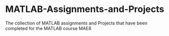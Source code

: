 # MATLAB-Assignments-and-Projects
The collection of MATLAB assignments and Projects that have been completed for the MATLAB course MAE8
